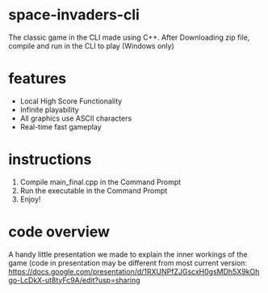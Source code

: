 # space-invaders-cli
The classic game in the CLI made using C++. After Downloading zip file, compile and run in the CLI to play (Windows only)
# features
- Local High Score Functionality
- Infinite playability
- All graphics use ASCII characters
- Real-time fast gameplay
# instructions
1. Compile main_final.cpp in the Command Prompt
2. Run the executable in the Command Prompt
3. Enjoy!
# code overview
A handy little presentation we made to explain the inner workings of the game (code in presentation may be different from most current version: https://docs.google.com/presentation/d/1RXUNPfZJGscxH0gsMDh5X9kOhgo-LcDkX-ut8tyFc9A/edit?usp=sharing
